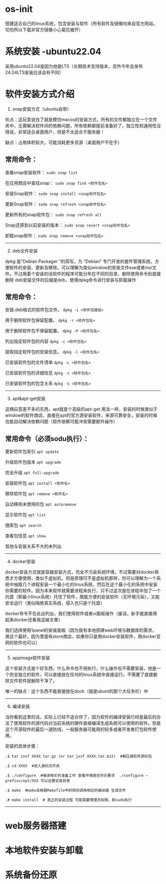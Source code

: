 # os-init
搭建适合自己的linux系统，包含安装与软件（所有软件及镜像均来自官方网站，切勿所以下载非官方镜像小心菊花被开）

# 系统安装 -ubuntu22.04
采用ubuntu22.04是因为他是LTS（长期技术支持版本，另外今年会发布24.04LTS安装应该会有不同）

# 软件安装方式介绍 

1. snap安装方式（ubuntu自带）
   
 优点：这玩意说白了就是模仿macos的安装方式，所有的文件都独立在一个文件夹中，无需解决软件间的依赖问题，所有依赖都提前准备好了，独立性和通用性没得说，非常适合桌面用户，但是不太适合于服务器！

 缺点：占用体积较大，可能消耗更多资源（桌面用户不在乎）
 
## 常用命令：
      
查看snap安装软件：
`sudo snap list`

在应用商店中查找snap：
`sudo snap find <软件包名>`

安装Snap软件：
`sudo snap install <snap软件包名>`

更新Snap软件：
`sudo snap refresh <snap软件包名>`

更新所有的snap软件包：
`sudo snap refresh all`

Snap还原到以前安装的版本：
`sudo snap revert <snap软件包名>`

卸载snap软件：
`sudo snap remove <snap软件包名>`

---

2. deb文件安装
   
dpkg 是“Debian Packager ”的简写。为 “Debian” 专门开发的套件管理系统，方便软件的安装、更新及移除。可以理解为类似window的安装文件exe或者msi文件。不过用着个安装的话软件的程序可能分布在不同的目录，删除使用命令别直接删除
deb安装文件的后缀是deb，使用dpkg命令进行安装与卸载操作

## 常用命令：


安装.deb格式的软件包文件。  `dpkg -i <软件包路径>`

用于删除软件包保留配置。    `dpkg -r <软件包名>`

用于删除软件包不保留配置。   `dpkg -P <软件包名>`

列出指定软件包的内容        `dpkg -c <软件包名>`

提取指定软件包的安装信息。    `dpkg -l <软件包名>`

已安装软件包的文件清单        `dpkg -L <软件包名>`

已安装软件包的详细信息        `dpkg -s <软件包名>`

已安装软件包的包含关系        `dpkg -S <软件包名>`

---

3. apt&apt-get安装

这俩玩意差不多的东西，apt就是个高级的apt-get 用法一样，安装的时候类似于window的软件商店，直接在apt的官方源安装软件，来源可靠安全，安装的时候也能自动解决依赖问题（软件依赖可能冲突需要额外操作）

## 常用命令（必须sodu执行）：

更新软件包索引        `apt update`

升级软件包版本        `apt upgrade`

完全升级              `apt full-upgrade`

安装软件包            `apt install <软件名>`

移除软件包            `apt remove <软件名>`

自动移除未使用的包      `apt autoremove`

显示软件包            `apt list`

搜索包                `apt search`

查看包信息             `apt show`

其他与安装关系不大的未列出

---

4. docker安装
   
docker安装方式就是容器安装方式，完全不污染系统环境，不过需要对docker熟悉才方便使用，类似于虚拟机，但是原理可不是虚拟机那样，你可以理解为一个系统中抽取几个进程安装一个最小化的linux系统，然后在这个最小化的系统中安装你需要的软件。因为本来软件就需要进程来执行，只不过这次是在进程中加了一个托盘（即最小linux系统）托住了软件，既能方便的安装软件（无环境污染），又能安全运行（类似隔绝真实系统，侵入也只是个托盘）

docker命令不在此出列出，我们使用软件或者ui面板操作（废话，新手能直接用起来docker还看我这破文章）

我们选择使用1panel的安装面板（因为我有本地搭建web环境与数据库的需求，用这个最好，因为里面有store商店，如果你只是用docker安装软件，用docker官网的软件也可以）

---

5. appimage软件安装

这个安装方式是个好东西，什么命令也不用执行，什么操作也不需要安装，他是一个完全独立的软件，可以直接放在任何的linux系统中直接运行。不需要了直接删除文件软件就删除干净了。

唯一的缺点：这个东西不能直接放在dock（就是ubunt的那个大任务栏）中

---
   
6. 编译安装

当你看到这里的话，实际上已经不适合你了，因为软件的编译安装已经是最后的办法了使用软件的源代码对当前系统的硬件直接编译生成系统可以使用的软件。但是这个开源软件的最后一道防线，一般服务器可能用的较多或者开发者打包软件使用。

安装的具体步骤：

```
.$ tar zxvf XXXX.tar.gz (or tar jxvf XXXX.tar.bz2)  #解压缩软件源码包

.$ cd XXXX  #进入源码文件夹

.$ ./configure  #编译相关的准备工作 查看环境是否符合要求  ./configure –prefix=/opt/XXX 可以设置安装目录

.$ make  #make会根据Makefile中的规则调用相应的编译器 生成文件

.# make install  # 真正的安装过程 可能需要管理员权限，即sudo执行

```
---

# web服务器搭建

# 本地软件安装与卸载

# 系统备份还原
